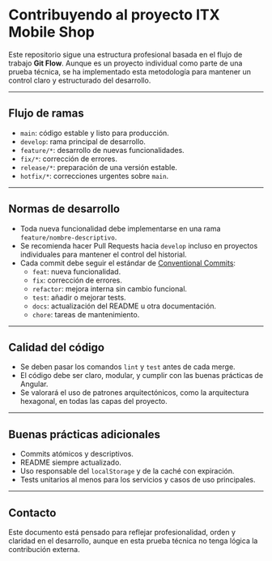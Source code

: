 # Contribuyendo al proyecto ITX Mobile Shop

Este repositorio sigue una estructura profesional basada en el flujo de trabajo **Git Flow**. Aunque es un proyecto individual como parte de una prueba técnica, se ha implementado esta metodología para mantener un control claro y estructurado del desarrollo.

___

## Flujo de ramas

- `main`: código estable y listo para producción.
- `develop`: rama principal de desarrollo.
- `feature/*`: desarrollo de nuevas funcionalidades.
- `fix/*`: corrección de errores.
- `release/*`: preparación de una versión estable.
- `hotfix/*`: correcciones urgentes sobre `main`.

___

## Normas de desarrollo

- Toda nueva funcionalidad debe implementarse en una rama `feature/nombre-descriptivo`.
- Se recomienda hacer Pull Requests hacia `develop` incluso en proyectos individuales para mantener el control del historial.
- Cada commit debe seguir el estándar de [Conventional Commits](https://www.conventionalcommits.org/en/v1.0.0/):
    - `feat`: nueva funcionalidad.
    - `fix`: corrección de errores.
    - `refactor`: mejora interna sin cambio funcional.
    - `test`: añadir o mejorar tests.
    - `docs`: actualización del README u otra documentación.
    - `chore`: tareas de mantenimiento.

___

## Calidad del código

- Se deben pasar los comandos `lint` y `test` antes de cada merge.
- El código debe ser claro, modular, y cumplir con las buenas prácticas de Angular.
- Se valorará el uso de patrones arquitectónicos, como la arquitectura hexagonal, en todas las capas del proyecto.

___

## Buenas prácticas adicionales

- Commits atómicos y descriptivos.
- README siempre actualizado.
- Uso responsable del `localStorage` y de la caché con expiración.
- Tests unitarios al menos para los servicios y casos de uso principales.

___

## Contacto

Este documento está pensado para reflejar profesionalidad, orden y claridad en el desarrollo, aunque en esta prueba técnica no tenga lógica la contribución externa.
